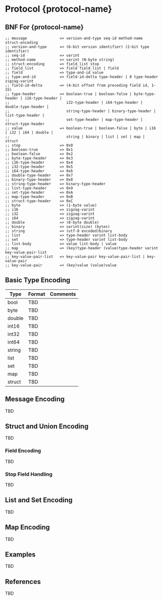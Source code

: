 # Protocol {protocol-name}

## BNF For {protocol-name}

```ebnf
;; message               => version-and-type seq-id method-name struct-encoding
;; version-and-type      => (6-bit version identifier) (2-bit type identifier)
;; seq-id                => varint
;; method-name           => varint (N-byte string)
;; struct-encoding       => field_list stop
;; field_list            => field field_list | field
;; field                 => type-and-id value
;; type-and-id           => field-id-delta type-header | 0 type-header zigzag-varint
;; field-id-delta        => (4-bit offset from preceding field id, 1-15)
;; type-header           => boolean-true | boolean-false | byte-type-header | i16-type-header |
;;                          i32-type-header | i64-type-header | double-type-header |
;;                          string-type-header | binary-type-header | list-type-header |
;;                          set-type-header | map-type-header | struct-type-header
;; value                 => boolean-true | boolean-false | byte | i16 | i32 | i64 | double |
;;                          string | binary | list | set | map | struct
;; stop                  => 0x0
;; boolean-true          => 0x1
;; boolean-false         => 0x2
;; byte-type-header      => 0x3
;; i16-type-header       => 0x4
;; i32-type-header       => 0x5
;; i64-type-header       => 0x6
;; double-type-header    => 0x7
;; binary-type-header    => 0x8
;; string-type-header    => binary-type-header
;; list-type-header      => 0x9
;; set-type-header       => 0xA
;; map-type-header       => 0xB
;; struct-type-header    => 0xC
;; byte                  => (1-byte value)
;; i16                   => zigzag-varint
;; i32                   => zigzag-varint
;; i64                   => zigzag-varint
;; double                => (8-byte double)
;; binary                => varint(size) (bytes)
;; string                => (utf-8 encoded)binary
;; list                  => type-header varint list-body
;; set                   => type-header varint list-body
;; list-body             => value list-body | value
;; map                   => (key)type-header (value)type-header varint key-value-pair-list
;; key-value-pair-list   => key-value-pair key-value-pair-list | key-value-pair
;; key-value-pair        => (key)value (value)value
```

## Basic Type Encoding

Type   | Format | Comments
-------|--------|---------
bool   | TBD |
byte   | TBD |
double | TBD |
int16  | TBD |
int32  | TBD |
int64  | TBD |
string | TBD |
list   | TBD |
set    | TBD |
map    | TBD |
struct | TBD |

## Message Encoding

TBD

## Struct and Union Encoding

TBD

### Field Encoding

TBD

### Stop Field Handling

TBD

## List and Set Encoding

TBD

## Map Encoding

TBD

## Examples

TBD

## References

TBD


